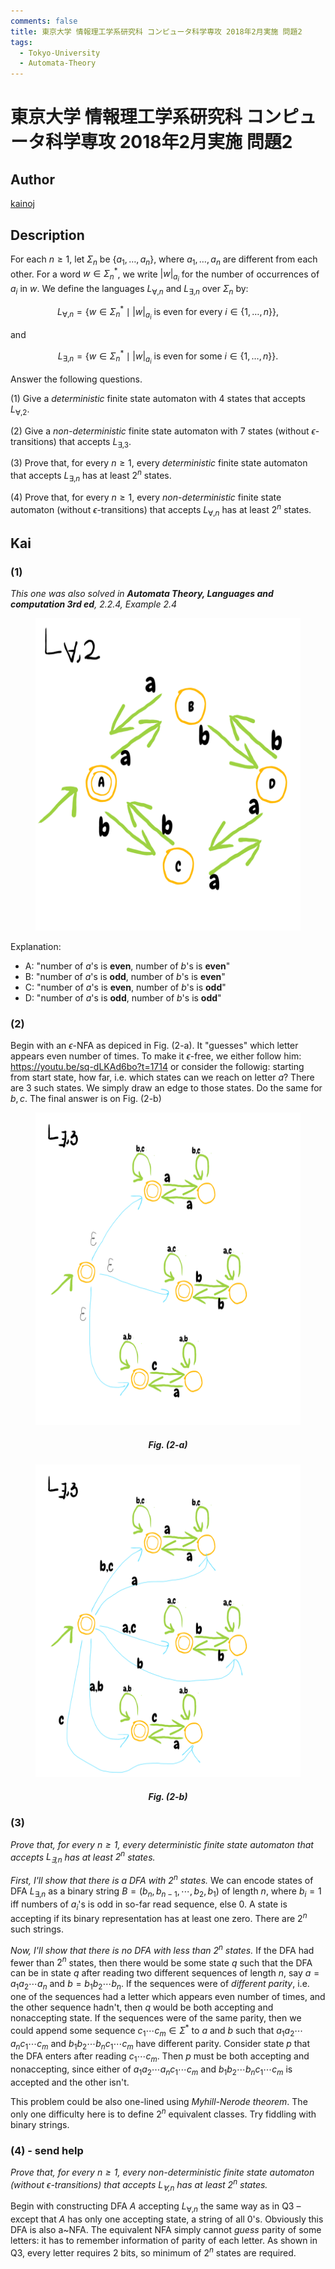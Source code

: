 ```yaml
---
comments: false
title: 東京大学 情報理工学系研究科 コンピュータ科学専攻 2018年2月実施 問題2
tags:
  - Tokyo-University
  - Automata-Theory
---
```

# 東京大学 情報理工学系研究科 コンピュータ科学専攻 2018年2月実施 問題2

## **Author**
[kainoj](https://github.com/kainoj/utokyo-cs)

## **Description**
For each $n \geq 1$, let $\Sigma_n$ be $\{a_1, \dots, a_n\}$, where $a_1, \dots, a_n$ are different from each other. For a word $w \in \Sigma_n^*$, we write $|w|_{a_i}$ for the number of occurrences of $a_i$ in $w$. We define the languages $L_{\forall, n}$ and $L_{\exists, n}$ over $\Sigma_n$ by:

$$
L_{\forall, n} = \{w \in \Sigma_n^* \mid |w|_{a_i} \text{ is even for every } i \in \{1, \dots, n\}\},
$$

and

$$
L_{\exists, n} = \{w \in \Sigma_n^* \mid |w|_{a_i} \text{ is even for some } i \in \{1, \dots, n\}\}.
$$

Answer the following questions.

(1) Give a *deterministic* finite state automaton with $4$ states that accepts $L_{\forall, 2}$.

(2) Give a *non-deterministic* finite state automaton with $7$ states (without $\epsilon$-transitions) that accepts $L_{\exists, 3}$.

(3) Prove that, for every $n \geq 1$, every *deterministic* finite state automaton that accepts $L_{\exists, n}$ has at least $2^n$ states.

(4) Prove that, for every $n \geq 1$, every *non-deterministic* finite state automaton (without $\epsilon$-transitions) that accepts $L_{\forall, n}$ has at least $2^n$ states.

## **Kai**
### (1)
*This one was also solved in **Automata Theory, Languages and computation 3rd ed**, 2.2.4, Example 2.4*

<figure style="text-align:center;">
  <img src="https://raw.githubusercontent.com/Myyura/the_kai_project_assets/main/kakomonn/tokyo_university/IST/cs_201802_2_p1.png" width="500" height="500" alt=""/>
</figure>

Explanation:
- A: "number of $a$'s is **even**, number of $b$'s is **even**"
- B: "number of $a$'s is **odd**, number of $b$'s is **even**"
- C: "number of $a$'s is **even**, number of $b$'s is **odd**"
- D: "number of $a$'s is **odd**, number of $b$'s is **odd**"

### (2)
Begin with an $\epsilon$-NFA as depiced in Fig. (2-a).
It "guesses" which letter appears even number of times.
To make it $\epsilon$-free, we either follow him: https://youtu.be/sq-dLKAd6bo?t=1714 or consider the followig:
starting from start state, how far, i.e. which states can we reach on letter $a$?
There are $3$ such states.
We simply draw an edge to those states.
Do the same for $b,c$. 
The final answer is on Fig. (2-b)


<figure style="text-align:center;">
  <img src="https://raw.githubusercontent.com/Myyura/the_kai_project_assets/main/kakomonn/tokyo_university/IST/cs_201802_2_p2.png" width="500" height="500" alt=""/>
</figure>

##### <center> Fig. (2-a)

<figure style="text-align:center;">
  <img src="https://raw.githubusercontent.com/Myyura/the_kai_project_assets/main/kakomonn/tokyo_university/IST/cs_201802_2_p3.png" width="500" height="500" alt=""/>
</figure>

##### <center> Fig. (2-b)


### (3)
*Prove that, for every $n\geq 1$, every deterministic finite state automaton that accepts $L_{\exists ,n}$ has at least $2^n$ states.*

*First, I'll show that there is a DFA with $2^n$ states.*
We can encode states of DFA $L_{\exists ,n}$ as a binary string $B = (b_n, b_{n-1}, \cdots, b_2, b_1)$ of length $n$, where $b_i = 1$ iff numbers of $a_i$'s is odd in so-far read sequence, else $0$.
A state is accepting if its binary representation has at least one zero.
There are $2^n$ such strings.

*Now, I'll show that there is no DFA with less than $2^n$ states.*
If the DFA had fewer than $2^n$ states, then there would be some state $q$ such that the DFA can be in state $q$ after reading two different sequences of length $n$, say $a = a_1a_2\cdots a_n$ and $b = b_1b_2\cdots b_n$.
If the sequences were of *different parity*, i.e. one of the sequences had a letter which appears even number of times, and the other sequence hadn't, then $q$ would be both accepting and nonaccepting state.
If the sequences were of the same parity, then we could append some sequence $c_1\cdots c_m \in \Sigma^*$ to $a$ and $b$ such that $a_1a_2\cdots a_n c_1\cdots c_m$ and $b_1b_2\cdots b_n c_1\cdots c_m$ have different parity.
Consider state $p$ that the DFA enters after reading $c_1\cdots c_m$. 
Then $p$ must be both accepting and nonaccepting, since either of
$a_1a_2\cdots a_n c_1\cdots c_m$ and $b_1b_2\cdots b_n c_1\cdots c_m$ is accepted and the other isn't.

This problem could be also one-lined using *Myhill-Nerode theorem*.
The only one difficulty here is to define $2^n$ equivalent classes.
Try fiddling with binary strings.

### (4) - send help
*Prove that, for every $n\geq 1$, every non-deterministic finite state automaton (without $\epsilon$-transitions) that accepts $L_{\forall ,n}$ has at least $2^n$ states.*

Begin with constructing DFA $A$ accepting $L_{\forall ,n}$ the same way as in Q3 – except that $A$ has only one accepting state, a string of all $0$'s.
Obviously this DFA is also a~NFA.
The equivalent NFA simply cannot *guess* parity of some letters: it has to remember information of parity of each letter.
As shown in Q3, every letter requires $2$ bits, so minimum of $2^n$ states are required.
